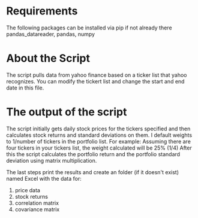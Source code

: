 # Requirements
The following packages can be installed via pip if not already there
pandas_datareader, pandas, numpy

# About the Script
The script pulls data from yahoo finance based on a ticker list that yahoo recognizes. You can modify the tickert list and change the start and end date in this file.

# The output of the script
The script initially gets daily stock prices for the tickers specified and then calculates stock returns and standard deviations on them. I default weights to 1/number of tickers in the portfolio list. For example: Assuming there are four tickers in your tickers list, the weight calculated will be 25% (1/4)
After this the script calculates the portfolio return and the portfolio standard deviation using matrix multiplication.

The last steps print the results and create an folder (if it doesn't exist) named Excel with the data for:
1. price data
2. stock returns
3. correlation matrix
4. covariance matrix
